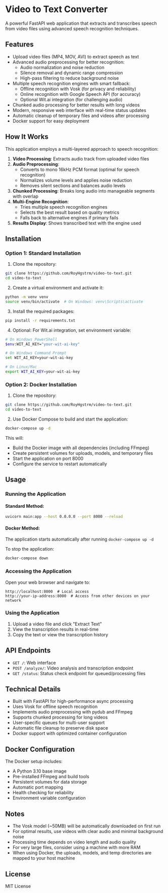 # Video to Text Converter

A powerful FastAPI web application that extracts and transcribes speech from video files using advanced speech recognition techniques.

## Features

- Upload video files (MP4, MOV, AVI) to extract speech as text
- Advanced audio preprocessing for better recognition:
  - Audio normalization and noise reduction
  - Silence removal and dynamic range compression
  - High-pass filtering to reduce background noise
- Multiple speech recognition engines with smart fallback:
  - Offline recognition with Vosk (for privacy and reliability)
  - Online recognition with Google Speech API (for accuracy)
  - Optional Wit.ai integration (for challenging audio)
- Chunked audio processing for better results with long videos
- Modern, responsive web interface with real-time status updates
- Automatic cleanup of temporary files and videos after processing
- Docker support for easy deployment

## How It Works

This application employs a multi-layered approach to speech recognition:

1. **Video Processing**: Extracts audio track from uploaded video files
2. **Audio Preprocessing**: 
   - Converts to mono 16kHz PCM format (optimal for speech recognition)
   - Normalizes volume levels and applies noise reduction
   - Removes silent sections and balances audio levels
3. **Chunked Processing**: Breaks long audio into manageable segments with overlap
4. **Multi-Engine Recognition**: 
   - Tries multiple speech recognition engines
   - Selects the best result based on quality metrics
   - Falls back to alternative engines if primary fails
5. **Results Display**: Shows transcribed text with the engine used

## Installation

### Option 1: Standard Installation

1. Clone the repository:
```bash
git clone https://github.com/RoyHgstrm/video-to-text.git
cd video-to-text
```

2. Create a virtual environment and activate it:
```bash
python -m venv venv
source venv/bin/activate  # On Windows: venv\Scripts\activate
```

3. Install the required packages:
```bash
pip install -r requirements.txt
```

4. Optional: For Wit.ai integration, set environment variable:
```bash
# On Windows PowerShell
$env:WIT_AI_KEY="your-wit-ai-key"

# On Windows Command Prompt
set WIT_AI_KEY=your-wit-ai-key

# On Linux/Mac
export WIT_AI_KEY=your-wit-ai-key
```

### Option 2: Docker Installation

1. Clone the repository:
```bash
git clone https://github.com/RoyHgstrm/video-to-text.git
cd video-to-text
```

2. Use Docker Compose to build and start the application:
```bash
docker-compose up -d
```

This will:
- Build the Docker image with all dependencies (including FFmpeg)
- Create persistent volumes for uploads, models, and temporary files
- Start the application on port 8000
- Configure the service to restart automatically

## Usage

### Running the Application

#### Standard Method:
```bash
uvicorn main:app --host 0.0.0.0 --port 8000 --reload
```

#### Docker Method:
The application starts automatically after running `docker-compose up -d`

To stop the application:
```bash
docker-compose down
```

### Accessing the Application

Open your web browser and navigate to:
```
http://localhost:8000  # Local access
http://your-ip-address:8000  # Access from other devices on your network
```

### Using the Application

1. Upload a video file and click "Extract Text"
2. View the transcription results in real-time
3. Copy the text or view the transcription history

## API Endpoints

- `GET /`: Web interface
- `POST /analyze/`: Video analysis and transcription endpoint
- `GET /status`: Status check endpoint for queued/processing files

## Technical Details

- Built with FastAPI for high-performance async processing
- Uses Vosk for offline speech recognition
- Implements audio preprocessing with pydub and FFmpeg
- Supports chunked processing for long videos
- User-specific queues for multi-user support
- Automatic file cleanup to preserve disk space
- Docker support with optimized container configuration

## Docker Configuration

The Docker setup includes:
- A Python 3.10 base image
- Pre-installed FFmpeg and build tools
- Persistent volumes for data storage
- Automatic port mapping
- Health checking for reliability
- Environment variable configuration

## Notes

- The Vosk model (~50MB) will be automatically downloaded on first run
- For optimal results, use videos with clear audio and minimal background noise
- Processing time depends on video length and audio quality
- For very large files, consider using a machine with more RAM
- When using Docker, the uploads, models, and temp directories are mapped to your host machine

## License

MIT License 